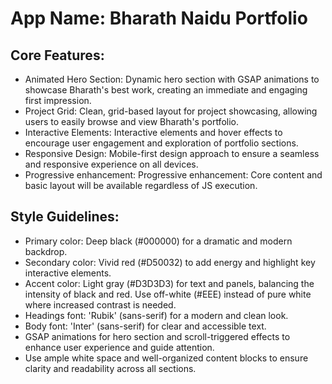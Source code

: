 # **App Name**: Bharath Naidu Portfolio

## Core Features:

- Animated Hero Section: Dynamic hero section with GSAP animations to showcase Bharath's best work, creating an immediate and engaging first impression.
- Project Grid: Clean, grid-based layout for project showcasing, allowing users to easily browse and view Bharath's portfolio.
- Interactive Elements: Interactive elements and hover effects to encourage user engagement and exploration of portfolio sections.
- Responsive Design: Mobile-first design approach to ensure a seamless and responsive experience on all devices.
- Progressive enhancement: Progressive enhancement: Core content and basic layout will be available regardless of JS execution.

## Style Guidelines:

- Primary color: Deep black (#000000) for a dramatic and modern backdrop.
- Secondary color: Vivid red (#D50032) to add energy and highlight key interactive elements.
- Accent color: Light gray (#D3D3D3) for text and panels, balancing the intensity of black and red. Use off-white (#EEE) instead of pure white where increased contrast is needed.
- Headings font: 'Rubik' (sans-serif) for a modern and clean look.
- Body font: 'Inter' (sans-serif) for clear and accessible text. 
- GSAP animations for hero section and scroll-triggered effects to enhance user experience and guide attention.
- Use ample white space and well-organized content blocks to ensure clarity and readability across all sections.